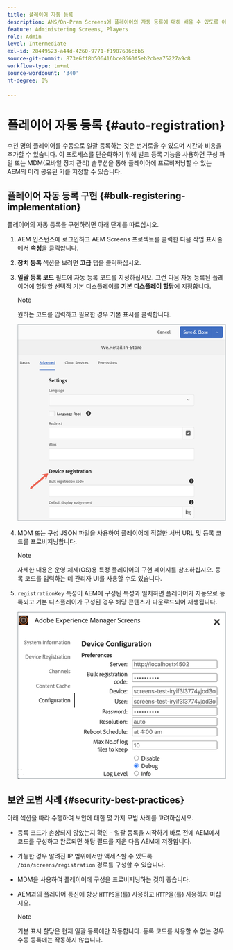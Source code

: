 ```yaml
---
title: 플레이어 자동 등록
description: AMS/On-Prem Screens에 플레이어의 자동 등록에 대해 배울 수 있도록 이 페이지를 따르십시오.
feature: Administering Screens, Players
role: Admin
level: Intermediate
exl-id: 28449523-a44d-4260-9771-f1987686cbb6
source-git-commit: 873e6ff8b506416bce8660f5eb2cbea75227a9c8
workflow-type: tm+mt
source-wordcount: '340'
ht-degree: 0%

---
```


# 플레이어 자동 등록 {#auto-registration}

수천 명의 플레이어를 수동으로 일괄 등록하는 것은 번거로울 수 있으며 시간과 비용을 추가할 수 있습니다. 이 프로세스를 단순화하기 위해 벌크 등록 기능을 사용하면 구성 파일 또는 MDM(모바일 장치 관리) 솔루션을 통해 플레이어에 프로비저닝할 수 있는 AEM의 미리 공유된 키를 지정할 수 있습니다.

## 플레이어 자동 등록 구현 {#bulk-registering-implementation}

플레이어의 자동 등록을 구현하려면 아래 단계를 따르십시오.

1. AEM 인스턴스에 로그인하고 AEM Screens 프로젝트를 클릭한 다음 작업 표시줄에서 **속성**&#x200B;을 클릭합니다.
1. **장치 등록** 섹션을 보려면 **고급** 탭을 클릭하십시오.

1. **일괄 등록 코드** 필드에 자동 등록 코드를 지정하십시오. 그런 다음 자동 등록된 플레이어에 할당할 선택적 기본 디스플레이를 **기본 디스플레이 할당**&#x200B;에 지정합니다.

   >[!NOTE]
   >원하는 코드를 입력하고 필요한 경우 기본 표시를 클릭합니다.

   ![이미지](/help/user-guide/assets/auto-registration/auto-register1.png)
1. MDM 또는 구성 JSON 파일을 사용하여 플레이어에 적절한 서버 URL 및 등록 코드를 프로비저닝합니다.

   >[!NOTE]
   >자세한 내용은 운영 체제(OS)용 특정 플레이어의 구현 페이지를 참조하십시오. 등록 코드를 입력하는 데 관리자 UI를 사용할 수도 있습니다.

1. `registrationKey` 특성이 AEM에 구성된 특성과 일치하면 플레이어가 자동으로 등록되고 기본 디스플레이가 구성된 경우 해당 콘텐츠가 다운로드되어 재생됩니다.

   ![이미지](/help/user-guide/assets/auto-registration/auto-register2.png)

## 보안 모범 사례 {#security-best-practices}

아래 섹션을 따라 수행하여 보안에 대한 몇 가지 모범 사례를 고려하십시오.

* 등록 코드가 손상되지 않았는지 확인 - 일괄 등록을 시작하기 바로 전에 AEM에서 코드를 구성하고 완료되면 해당 필드를 지운 다음 AEM에 저장합니다.

* 가능한 경우 알려진 IP 범위에서만 액세스할 수 있도록 `/bin/screens/registration` 경로를 구성할 수 있습니다.

* MDM을 사용하여 플레이어에 구성을 프로비저닝하는 것이 좋습니다.

* AEM과의 플레이어 통신에 항상 `HTTPS`을(를) 사용하고 `HTTP`을(를) 사용하지 마십시오.

  >[!NOTE]
  >기본 표시 할당은 현재 일괄 등록에만 작동합니다. 등록 코드를 사용할 수 없는 경우 수동 등록에는 작동하지 않습니다.
